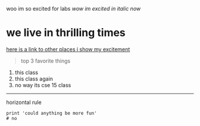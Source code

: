 woo im so excited for labs 
*wow im excited in italic now*
# we live in thrilling times
[here is a link to other places i show my excitement](https://arulster17.github.io/cse15l-lab-reports/yay.html)

> top 3 favorite things
1) this class
2) this class again
3) no way its cse 15 class

---
horizontal rule

```
print 'could anything be more fun'
# no
```
